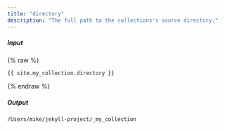 ```yaml
---
title: "directory"
description: "The full path to the collections's source directory."
---
```

##### Input

{% raw %}
~~~liquid
{{ site.my_collection.directory }}
~~~
{% endraw %}

##### Output

~~~html
/Users/mike/jekyll-project/_my_collection
~~~
